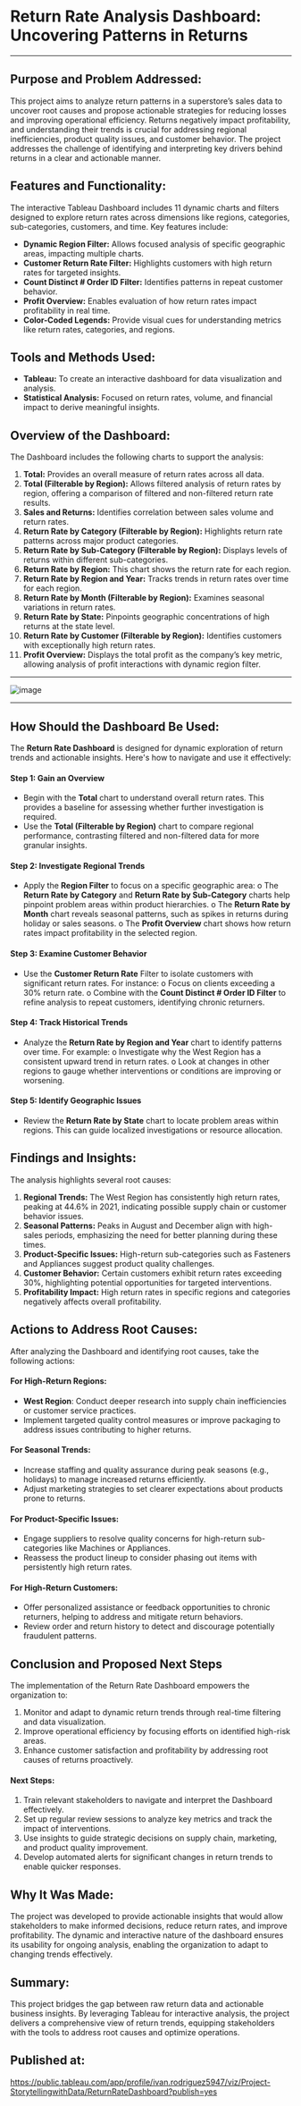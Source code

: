 # **Return Rate Analysis Dashboard: Uncovering Patterns in Returns**
_________________________________________________________________________________

## Purpose and Problem Addressed:
This project aims to analyze return patterns in a superstore’s sales data to uncover root causes and propose actionable strategies for reducing losses and improving operational efficiency. Returns negatively impact profitability, and understanding their trends is crucial for addressing regional inefficiencies, product quality issues, and customer behavior. The project addresses the challenge of identifying and interpreting key drivers behind returns in a clear and actionable manner.

## Features and Functionality:
The interactive Tableau Dashboard includes 11 dynamic charts and filters designed to explore return rates across dimensions like regions, categories, sub-categories, customers, and time. Key features include:
*	**Dynamic Region Filter:** Allows focused analysis of specific geographic areas, impacting multiple charts.
* **Customer Return Rate Filter:** Highlights customers with high return rates for targeted insights.
* **Count Distinct # Order ID Filter:** Identifies patterns in repeat customer behavior.
* **Profit Overview:** Enables evaluation of how return rates impact profitability in real time.
* **Color-Coded Legends:** Provide visual cues for understanding metrics like return rates, categories, and regions.

## Tools and Methods Used:
*	**Tableau:** To create an interactive dashboard for data visualization and analysis.
*	**Statistical Analysis:** Focused on return rates, volume, and financial impact to derive meaningful insights.




## Overview of the Dashboard: 
The Dashboard includes the following charts to support the analysis:
1.	**Total:** Provides an overall measure of return rates across all data.
2.	**Total (Filterable by Region):** Allows filtered analysis of return rates by region, offering a comparison of filtered and non-filtered return rate results.
3.	**Sales and Returns:** Identifies correlation between sales volume and return rates.
4.	**Return Rate by Category (Filterable by Region):** Highlights return rate patterns across major product categories.
5.	**Return Rate by Sub-Category (Filterable by Region):** Displays levels of returns within different sub-categories.
6.	**Return Rate by Region:** This chart shows the return rate for each region.
7.	**Return Rate by Region and Year:** Tracks trends in return rates over time for each region.
8.	**Return Rate by Month (Filterable by Region):** Examines seasonal variations in return rates.
9.	**Return Rate by State:** Pinpoints geographic concentrations of high returns at the state level.
10.	**Return Rate by Customer (Filterable by Region):** Identifies customers with exceptionally high return rates.
11.	**Profit Overview:** Displays the total profit as the company’s key metric, allowing analysis of profit interactions with dynamic region filter.

___________________________________________________________________________________________
 ![image](https://github.com/user-attachments/assets/20348176-812e-42c1-b2d0-2c96188c4da2)
___________________________________________________________________________________________
 ## How Should the Dashboard Be Used:

The **Return Rate Dashboard** is designed for dynamic exploration of return trends and actionable insights. Here's how to navigate and use it effectively:
#### Step 1: Gain an Overview
*	Begin with the **Total** chart to understand overall return rates. This provides a baseline for assessing whether further investigation is required.
*	Use the **Total (Filterable by Region)** chart to compare regional performance, contrasting filtered and non-filtered data for more granular insights.
#### Step 2: Investigate Regional Trends
* Apply the **Region Filter** to focus on a specific geographic area:
o	The **Return Rate by Category** and **Return Rate by Sub-Category** charts help pinpoint problem areas within product hierarchies.
o	The **Return Rate by Month** chart reveals seasonal patterns, such as spikes in returns during holiday or sales seasons.
o	The **Profit Overview** chart shows how return rates impact profitability in the selected region.
#### Step 3: Examine Customer Behavior
* 	Use the **Customer Return Rate** Filter to isolate customers with significant return rates. For instance:
o	Focus on clients exceeding a 30% return rate.
o	Combine with the **Count Distinct # Order ID Filter** to refine analysis to repeat customers, identifying chronic returners.
#### Step 4: Track Historical Trends
* 	Analyze the **Return Rate by Region and Year** chart to identify patterns over time. For example:
o	Investigate why the West Region has a consistent upward trend in return rates.
o	Look at changes in other regions to gauge whether interventions or conditions are improving or worsening.
#### Step 5: Identify Geographic Issues
* Review the **Return Rate by State** chart to locate problem areas within regions. This can guide localized investigations or resource allocation.


## Findings and Insights:
The analysis highlights several root causes:
1.	**Regional Trends:** The West Region has consistently high return rates, peaking at 44.6% in 2021, indicating possible supply chain or customer behavior issues.
2.	**Seasonal Patterns:** Peaks in August and December align with high-sales periods, emphasizing the need for better planning during these times.
3.	**Product-Specific Issues:** High-return sub-categories such as Fasteners and Appliances suggest product quality challenges.
4.	**Customer Behavior:** Certain customers exhibit return rates exceeding 30%, highlighting potential opportunities for targeted interventions.
5.	**Profitability Impact:** High return rates in specific regions and categories negatively affects overall profitability.


## Actions to Address Root Causes:
After analyzing the Dashboard and identifying root causes, take the following actions:
#### For High-Return Regions:
*	**West Region**: Conduct deeper research into supply chain inefficiencies or customer service practices.
*	Implement targeted quality control measures or improve packaging to address issues contributing to higher returns.
#### For Seasonal Trends:
*	Increase staffing and quality assurance during peak seasons (e.g., holidays) to manage increased returns efficiently.
*	Adjust marketing strategies to set clearer expectations about products prone to returns.
#### For Product-Specific Issues:
*	Engage suppliers to resolve quality concerns for high-return sub-categories like Machines or Appliances.
*	Reassess the product lineup to consider phasing out items with persistently high return rates.
#### For High-Return Customers:
*	Offer personalized assistance or feedback opportunities to chronic returners, helping to address and mitigate return behaviors.
*	Review order and return history to detect and discourage potentially fraudulent patterns.


## Conclusion and Proposed Next Steps
The implementation of the Return Rate Dashboard empowers the organization to:
1.	Monitor and adapt to dynamic return trends through real-time filtering and data visualization.
2.	Improve operational efficiency by focusing efforts on identified high-risk areas.
3.	Enhance customer satisfaction and profitability by addressing root causes of returns proactively.
#### Next Steps:
1.	Train relevant stakeholders to navigate and interpret the Dashboard effectively.
2.	Set up regular review sessions to analyze key metrics and track the impact of interventions.
3.	Use insights to guide strategic decisions on supply chain, marketing, and product quality improvement.
4.	Develop automated alerts for significant changes in return trends to enable quicker responses.

## Why It Was Made:
The project was developed to provide actionable insights that would allow stakeholders to make informed decisions, reduce return rates, and improve profitability. The dynamic and interactive nature of the dashboard ensures its usability for ongoing analysis, enabling the organization to adapt to changing trends effectively.

## Summary:
This project bridges the gap between raw return data and actionable business insights. By leveraging Tableau for interactive analysis, the project delivers a comprehensive view of return trends, equipping stakeholders with the tools to address root causes and optimize operations.

## Published at:
https://public.tableau.com/app/profile/ivan.rodriguez5947/viz/Project-StorytellingwithData/ReturnRateDashboard?publish=yes
